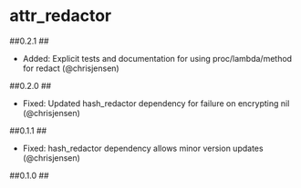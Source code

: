 # attr_redactor #

##0.2.1 ##
* Added: Explicit tests and documentation for using proc/lambda/method for redact (@chrisjensen)

##0.2.0 ##
* Fixed: Updated hash_redactor dependency for failure on encrypting nil (@chrisjensen)

##0.1.1 ##
* Fixed: hash_redactor dependency allows minor version updates (@chrisjensen)

##0.1.0 ##
